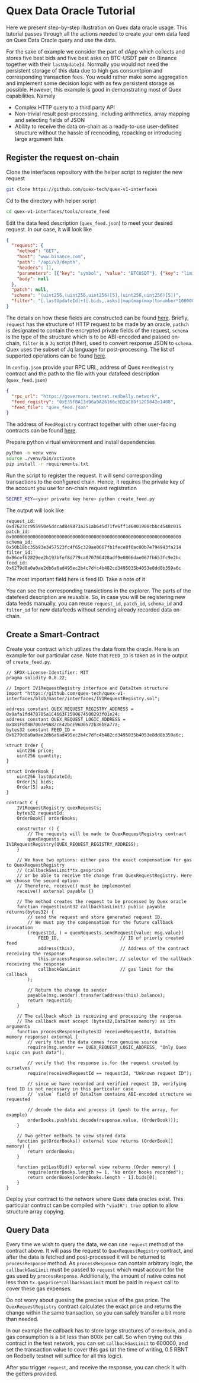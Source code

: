 # Quex Data Oracle Tutorial

Here we present step-by-step illustration on Quex data oracle usage. This tutorial passes through all the actions needed
to create your own data feed on Quex Data Oracle query and use the data.

For the sake of example we consider the part of dApp which collects and stores five best bids and five best asks on
BTC-USDT pair on Binance together with their `lastUpdateId`. Normally you would not need the persistent storage of this
data due to high gas consumtpion and corresponding transaction fees. You would rather make some aggregation and
implement some decision logic with as few persistent storage as possible. However, this example is good in demonstrating
most of Quex capabilities. Namely
+ Complex HTTP query to a third party API
+ Non-trivial result post-processing, including arithmetics, array mapping and selecting fields of JSON
+ Ability to receive the data on-chain as a ready-to-use user-defined structure without the hassle of reencoding,
  repacking or introducing large argument lists

## Register the request on-chain

Clone the interfaces repository with the helper script to register the new request
```bash
git clone https://github.com/quex-tech/quex-v1-interfaces
```

Cd to the directory with helper script
```bash
cd quex-v1-interfaces/tools/create_feed
```

Edit the data feed description (`quex_feed.json`) to meet your desired request. In our case, it will look like
```json
{
  "request": {
    "method": "GET",
    "host": "www.binance.com",
    "path": "/api/v3/depth",
    "headers": [],
    "parameters": [{"key": "symbol", "value": "BTCUSDT"}, {"key": "limit", "value": "5"}],
    "body": null
  },
  "patch": null,
  "schema": "(uint256,(uint256,uint256)[5],(uint256,uint256)[5])",
  "filter": "[.lastUpdateId]+([.bids,.asks]|map(map(map(tonumber*100000000|floor))))"
}
```
The details on how these fields are constructed can be found [here](../post-processing/structs.md). Briefly, `request`
has the structure of HTTP request to be made by an oracle, `pathch` is designated to contain the encrypted private
fields of the request, `schema` is the type of the structure which is to be ABI-encoded and passed on-chain, `filter` is
a `Jq` script (filter), used to convert response JSON to `schema`. Quex uses the subset of Jq language for
post-processing. The list of supported operations can be found [here](./jq-subset.md).

In `config.json` provide your RPC URL, address of Quex `FeedRegistry` contract and the path to the file with your
datafeed description (`quex_feed.json`)
```json
{
  "rpc_url": "https://governors.testnet.redbelly.network",
  "feed_registry": "0xE35fBA13d96a9A26166cbD2aC8Df12CD842e1408",
  "feed_file": "quex_feed.json"
}

```
The address of `FeedRegistry` contract together with other user-facing contracts can be found
[here](./contract-addresses.md).

Prepare python virtual environment and install dependencies
```bash
python -m venv venv
source ./venv/bin/activate
pip install -r requirements.txt
```

Run the script to register the request. It will send corresponding transactions to the configured chain. Hence, it
requires the private key of the account you use for on-chain request registration
```bash
SECRET_KEY=<your private key here> python create_feed.py
```
The output will look like
```
request_id:    0xd7623cc955950e5ddcad849873a251ab645d71fe6ff146401908cbbc4548c015
patch_id:      0x0000000000000000000000000000000000000000000000000000000000000000
schema_id:     0x50b18bc35b93e3457523fc4f65c329ae0667fb1fece8f0ac00b7e794943fa214
filter_id:     0x96cef62829ee2b193bfef8d779ca070706428adf9e0866dae067fb653fc9e2bc
feed_id:       0x6279d8a0a0ae2db6a6ad495ec2b4c7dfc4b482cd3495035b4053e8dd8b359a6c
```
The most important field here is feed ID. Take a note of it

You can see the corresponding transictions in the explorer. The parts of the datefeed description are reusable. So, in case you will
be registering new data feeds manually, you can reuse `request_id`, `patch_id`, `schema_id` and `filter_id` for new
datafeeds without sending already recorded data on-chain.

## Create a Smart-Contract

Create your contract which utilizes the data from the oracle. Here is an example for our particular case. Note that
`FEED_ID` is taken as in the output of `create_feed.py`.
```solidity
// SPDX-License-Identifier: MIT
pragma solidity 0.8.22;

// Import IV1RequestRegistry interface and DataItem structure
import "https://github.com/quex-tech/quex-v1-interfaces/blob/master/interfaces/IV1RequestRegistry.sol";

address constant QUEX_REQUEST_REGISTRY_ADDRESS = 0x9afa1fd478705a1C4663F1590674500293f01e24;
address constant QUEX_REQUEST_LOGIC_ADDRESS = 0xD81F8f8B7007e9A82cE42bcE96D0572b36bEa77a;
bytes32 constant FEED_ID = 0x6279d8a0a0ae2db6a6ad495ec2b4c7dfc4b482cd3495035b4053e8dd8b359a6c;

struct Order {
    uint256 price;
    uint256 quantity;
}

struct OrderBook {
    uint256 lastUpdateId;
    Order[5] bids;
    Order[5] asks;
}

contract C {
    IV1RequestRegistry quexRequests;
    bytes32 requestId;
    OrderBook[] orderBooks;

    constructor () {
        // The requests will be made to QuexRequestRegistry contract
        quexRequests = IV1RequestRegistry(QUEX_REQUEST_REGISTRY_ADDRESS);
    }

    // We have two options: either pass the exact compensation for gas to QuexRequestRegistry
    // (callbackGasLimit*tx.gasprice)
    // or be able to receive the change from QuexRequestRegistry. Here we choose the second option.
    // Therefore, receive() must be implemented
    receive() external payable {}

    // The method creates the request to be processed by Quex oracle
    function request(uint32 callbackGasLimit) public payable returns(bytes32) {
        // send the request and store generated request ID.
        // We must pay the compensation for the future callback invocation
        (requestId, ) = quexRequests.sendRequest{value: msg.value}(
            FEED_ID,                       // ID of priorly created feed
            address(this),                 // Address of the contract receiving the response
            this.processResponse.selector, // selector of the callback receiving the response
            callbackGasLimit               // gas limit for the callback
        );

        // Return the change to sender
        payable(msg.sender).transfer(address(this).balance);
        return requestId;
    }

    // The callback which is receiving and processing the response
    // The callback must accept (bytes32,DataItem memory) as its arguments
    function processResponse(bytes32 receivedRequestId, DataItem memory response) external {
        // verify that the data comes from genuine source
        require(msg.sender == QUEX_REQUEST_LOGIC_ADDRESS, "Only Quex Logic can push data");

        // verify that the response is for the request created by ourselves
        require(receivedRequestId == requestId, "Unknown request ID");

        // since we have recorded and verified request ID, verifying feed ID is not necessary in this particular case
        // `value` field of DataItem contains ABI-encoded structure we requested

        // decode the data and process it (push to the array, for example)
        orderBooks.push(abi.decode(response.value, (OrderBook)));
    }

    // Two getter methods to view stored data
    function getOrderBooks() external view returns (OrderBook[] memory) {
        return orderBooks;
    }

    function getLastBid() external view returns (Order memory) {
        require(orderBooks.length >= 1, "No order books recorded");
        return orderBooks[orderBooks.length - 1].bids[0];
    }
}
```
Deploy your contract to the network where Quex data oracles exist. This particular contract can be compiled with
`"viaIR": true` option to allow structure array copying.

## Query Data

Every time we wish to query the data, we can use `request` method of the contract above. It will pass the request to
`QuexRequestRegistry` contract, and after the data is fetched and post-processed it will be returned to
`processResponse` method. As `processResponse` can contain arbitrary logic, the `callbackGasLimit` must be passed to
`request` which must account for the gas used by `processResponse`. Additionally, the amount of native coins not less
than `tx.gasprice*callbackGasLimit` must be paid in `request` call to cover these gas expenses.

Do not worry about guesing the precise value of the gas price. The `QuexRequestRegistry` contract calculates the exact
price and returns the change within the same transaction, so you can safely transfer a bit more than needed.

In our example the callback has to store large structures of `OrderBook`, and a gas consumption is a bit less than 600k
per call. So when trying out this contract in the test network, you can set `callbackGasLimit` to 600000, and set the
transaction value to cover this gas (at the time of writing, 0.5 RBNT on Redbelly testnet will suffice for all this
logic).

After you trigger `request`, and receive the response, you can check it with the getters provided.

